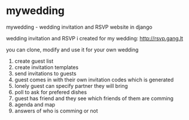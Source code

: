mywedding
=========

mywedding - wedding invitation and RSVP website in django

wedding invitation and RSVP i created for my wedding: http://rsvp.gang.lt

you can clone, modify and use it for your own wedding

1. create guest list
2. create invitation templates
3. send invitations to guests
4. guest comes in with their own invitation codes which is generated
5. lonely guest can specify partner they will bring
6. poll to ask for prefered dishes
7. guest has friend and they see which friends of them are comming
8. agenda and map
9. answers of who is comming or not

